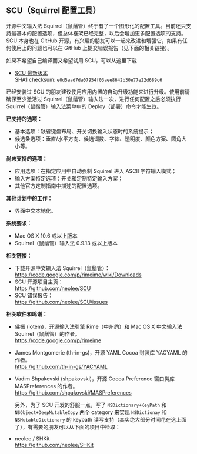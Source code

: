 ## SCU（Squirrel 配置工具）

开源中文输入法 Squirrel（鼠鬚管）终于有了一个图形化的配置工具。目前还只支持最基本的配置选项，但总体框架已经完整，以后会增加更多配置选项的支持。SCU 本身也在 GitHub 开源，有兴趣的朋友可以一起来改进和增强它，如果有任何使用上的问题也可以在 GitHub 上提交错误报告（见下面的相关链接）。

如果不希望自己编译而又希望试用 SCU，可以从这里下载

- [SCU 最新版本](http://update.soulhacker.me/scu/SCU.zip)  
  SHA1 checksum: `e0d5aad7da07954f03aee8642b30e77e22d689c6`
  
已经安装过 SCU 的朋友建议使用应用内置的自动升级功能来进行升级。使用前请确保至少激活过 Squirrel（鼠鬚管）输入法一次，进行任何配置之后必须执行 Squirrel（鼠鬚管）输入法菜单中的 Deploy（部署）命令才能生效。

**已支持的选项：**

- 基本选项：缺省键盘布局、开关切换输入状态时的系统提示；
- 候选条选项：垂直/水平方向、候选词数、字体、透明度、颜色方案、圆角大小等。

**尚未支持的选项：**

- 应用选项：在指定应用中自动强制 Squirrel 进入 ASCII 字符输入模式；
- 输入方案特定选项：开关和定制特定输入方案；
- 其他官方定制指南中描述的配置选项。

**其他计划中的工作：**

- 界面中文本地化。

**系统要求：**

- Mac OS X 10.6 或以上版本
- Squirrel（鼠鬚管）输入法 0.9.13 或以上版本

**相关链接：**

- 下载开源中文输入法 Squirrel（鼠鬚管）：  
  https://code.google.com/p/rimeime/wiki/Downloads
- SCU 开源项目主页：  
  https://github.com/neolee/SCU
- SCU 错误报告：  
  https://github.com/neolee/SCU/issues

**相关软件和鸣谢：**

- 佛振 (lotem)，开源输入法引擎 Rime（中州韵）和 Mac OS X 中文输入法 Squirrel（鼠鬚管）的作者。  
  https://code.google.com/p/rimeime
- James Montgomerie (th-in-gs)，开源 YAML Cocoa 封装库 YACYAML 的作者。  
  https://github.com/th-in-gs/YACYAML
- Vadim Shpakovski (shpakovski)，开源 Cocoa Preference 窗口类库 MASPreferences 的作者。  
  https://github.com/shpakovski/MASPreferences

  另外，为了 SCU 开发的舒服一点，写了 `NSDictionary+KeyPath` 和 `NSObject+DeepMutableCopy` 两个 category 来实现 `NSDictionay` 和 `NSMutableDictionary` 的 keypath 读写支持（其实绝大部分时间花在这上面了），有需要的朋友可以从下面的项目中检取：

- neolee / SHKit  
  https://github.com/neolee/SHKit